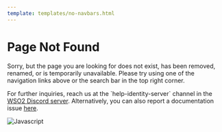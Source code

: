 ```yaml
--- 
template: templates/no-navbars.html 
---
```


<head>
    <link rel="stylesheet" type="text/css" href="{{base_path}}/assets/css/page-not-found.css">
</head>
<div class="center-all">
    <div class="md-page-not-found-container">
        <div class="md-page-not-found-text-container">
            <h1>Page Not Found</h1>
            <p>Sorry, but the page you are looking for does not exist, has been removed, renamed, or is temporarily unavailable. Please try using one of the navigation links above or the search bar in the top right corner.</p>
            <p>For further inquiries, reach us at the `help-identity-server` channel in the <a href="https://discord.com/invite/wso2">WSO2 Discord server</a>. Alternatively, you can also report a documentation issue <a href="https://github.com/wso2/product-is/issues/new/choose">here</a>.</p>
        </div>
        <div class="md-page-not-found-img-container">
            <img src="{{base_path}}/assets/images/page-not-found.svg" alt="Javascript" />
        </div>
    </div>
</div>
